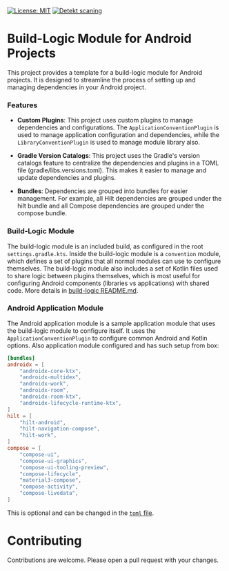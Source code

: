 [![License: MIT](https://img.shields.io/badge/License-MIT-yellow.svg)](https://opensource.org/licenses/MIT)
[![Detekt scaning](https://github.com/Nuclominus/build-logic-module/actions/workflows/pr_code_analyzing.yml/badge.svg)](https://github.com/Nuclominus/build-logic-module/actions/workflows/pr_code_analyzing.yml)

# Build-Logic Module for Android Projects
This project provides a template for a build-logic module for Android projects. It is designed to streamline the process of setting up and managing dependencies in your Android project.

### Features
- **Custom Plugins**: This project uses custom plugins to manage dependencies and configurations. The `ApplicationConventionPlugin` is used to manage application configuration and dependencies, while the `LibraryConventionPlugin` is used to manage module library also.

- **Gradle Version Catalogs**: This project uses the Gradle's version catalogs feature to centralize the dependencies and plugins in a TOML file (gradle/libs.versions.toml). This makes it easier to manage and update dependencies and plugins.

- **Bundles**: Dependencies are grouped into bundles for easier management. For example, all Hilt dependencies are grouped under the hilt bundle and all Compose dependencies are grouped under the compose bundle.

### Build-Logic Module
The build-logic module is an included build, as configured in the root `settings.gradle.kts`. Inside the build-logic module is a `convention` module, which defines a set of plugins that all normal modules can use to configure themselves. The build-logic module also includes a set of Kotlin files used to share logic between plugins themselves, which is most useful for configuring Android components (libraries vs applications) with shared code.
More details in [build-logic README.md](build-logic/README.md).

### Android Application Module
The Android application module is a sample application module that uses the build-logic module to configure itself. It uses the `ApplicationConventionPlugin` to configure common Android and Kotlin options.
Also application module configured and has such setup from box:

```toml
[bundles]
androidx = [
    "androidx-core-ktx",
    "androidx-multidex",
    "androidx-work",
    "androidx-room",
    "androidx-room-ktx",
    "androidx-lifecycle-runtime-ktx",
]
hilt = [
    "hilt-android",
    "hilt-navigation-compose",
    "hilt-work",
]
compose = [
    "compose-ui",
    "compose-ui-graphics",
    "compose-ui-tooling-preview",
    "compose-lifecycle",
    "material3-compose",
    "compose-activity",
    "compose-livedata",
]
```

This is optional and can be changed in the [`toml` file](gradle/libs.versions.toml).

# Contributing
Contributions are welcome. Please open a pull request with your changes.
